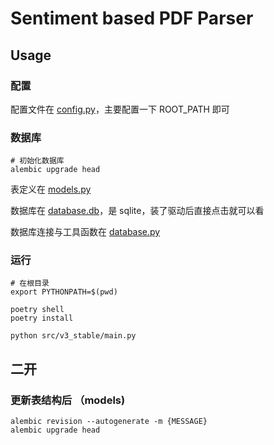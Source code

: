 # Sentiment based PDF Parser

## Usage

### 配置

配置文件在 [config.py](../config.py)，主要配置一下 ROOT_PATH 即可

### 数据库

```shell
# 初始化数据库
alembic upgrade head
```

表定义在 [models.py](../models.py)

数据库在 [database.db](../../database.db)，是 sqlite，装了驱动后直接点击就可以看

数据库连接与工具函数在 [database.py](../database.py)

### 运行

```shell
# 在根目录
export PYTHONPATH=$(pwd)

poetry shell
poetry install

python src/v3_stable/main.py
```

## 二开

### 更新表结构后 （models)

```shell
alembic revision --autogenerate -m {MESSAGE}
alembic upgrade head
```
